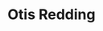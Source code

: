 ---
title: "Otis Redding"
summary: "Otis Ray Redding Jr. was an American singer and songwriter. He is regarded as one of the greatest singers in the history of American popular music and a seminal artist in soul music and rhythm and blues. Nicknamed the \"King of Soul\", Redding's style of singing gained inspiration from the gospel music that preceded the genre. His singing style influenced many other soul artists of the 1960s.
Redding was born in Dawson, Georgia, and at age two, moved to Macon. Redding quit school at age 15 to support his family, working with Little Richard's backing band, the Upsetters, and by performing in talent shows at the historic Douglass Theatre in Macon. In 1958, he joined Johnny Jenkins's band, the Pinetoppers, with whom he toured the Southern states as a singer and driver. An unscheduled appearance on a Stax recording session led to a contract and his first hit single, \"These Arms of Mine\", in 1962.
Stax released Redding's debut album, Pain in My Heart, two years later. Initially popular mainly with African-Americans, Redding later reached a wider American pop music audience. Along with his group, he first played small shows in the American South. Redding later performed at the popular Los Angeles night club Whisky a Go Go and toured Europe, performing in London, Paris and other major cities. He also performed at the Monterey Pop Festival in 1967.
Shortly before his death in a plane crash, Redding wrote and recorded his iconic \" The Dock of the Bay\" with Steve Cropper. The song became the first posthumous number-one record on both the Billboard Hot 100 and R&B charts. The album The Dock of the Bay was the first posthumous album to reach number one on the UK Albums Chart. Redding's premature death devastated Stax. Already on the verge of bankruptcy, the label soon discovered that the Atco division of Atlantic Records owned the rights to his entire song catalog.
Redding received many posthumous accolades, including two Grammy Awards, the Grammy Lifetime Achievement Award and induction into the Rock and Roll Hall of Fame, the Black Music & Entertainment Walk of Fame. and the Songwriters Hall of Fame. In addition to \" The Dock of the Bay\", \"Respect\" and \"Try a Little Tenderness\" are among his best-known songs."
image: "otis-redding.jpg"
apple_music_artist_url: "None"
wikipedia_url: "https://en.wikipedia.org/wiki/Otis_Redding"
---